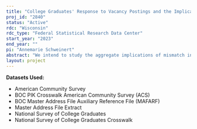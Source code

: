 ```yaml
---
title: "College Graduates' Response to Vacancy Postings and the Implications for Productivity"
proj_id: "2840"
status: "Active"
rdc: "Wisconsin"
rdc_type: "Federal Statistical Research Data Center"
start_year: "2023"
end_year: ""
pi: "Annemarie Schweinert"
abstract: "We intend to study the aggregate implications of mismatch in the college labor market, where mismatch is broadly defined as a gap between the skills firms demand and the skills college graduates possess. First, we will construct several measures of mismatch to characterize how mismatch varies by major and over the business cycle through a reduced form design. We anticipate earnings losses when mismatch increases. After estimating the reduced form results, we will build a search model to demonstrate how mismatch is generated through a labor demand shock. Our model will allow us to evaluate welfare, examine the spillover effects into other college major markets, and compute several counterfactuals such as the impact of changing the distribution of college majors. To estimate the model, we will match aggregate moments from labor supply data on college graduates and labor demand data from Lightcast (formerly Burning Glass Technologies). We will use the ACS-NSCG data linked with the Master Address File to obtain information on recent college graduates.  We anticipate that a labor demand shock to one market will reallocate workers to other subsets of the labor market and generate mismatch, leading to lower welfare and wages. This is an important area of research as past research has shown an increase in mismatch for high skilled workers along with large earnings losses from dislocation (Robst 2007). The results may help institutions to better target their major allocations; students may use this information to improve their major choice for the labor market."
layout: project
---
```


**Datasets Used:**

  - American Community Survey 
  - BOC PIK Crosswalk American Community Survey (ACS) 
  - BOC Master Address File Auxiliary Reference File (MAFARF) 
  - Master Address File Extract 
  - National Survey of College Graduates 
  - National Survey of College Graduates Crosswalk 

